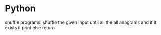 # Python
shuffle programs: shuffle the given input until all the all anagrams and if it exists it print else return
